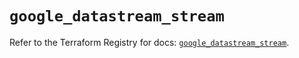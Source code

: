 # `google_datastream_stream`

Refer to the Terraform Registry for docs: [`google_datastream_stream`](https://registry.terraform.io/providers/hashicorp/google/5.29.1/docs/resources/datastream_stream).
